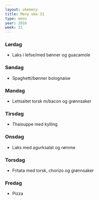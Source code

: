 ```yaml
---
layout: ukemeny
title: Meny uke 31
type: menu
year: 2016
week: 31
---
```


### Lørdag

- Laks i lefse/med bønner og guacamole

### Søndag

- Spaghetti/bønner bolognaise

### Mandag

- Lettsaltet torsk m/bacon og grønnsaker

### Tirsdag

- Thaisuppe med kylling

### Onsdag

- Laks med agurksalat og rømme

### Torsdag

- Fritata med torsk, chorizo og grønnsaker

### Fredag

- Pizza

